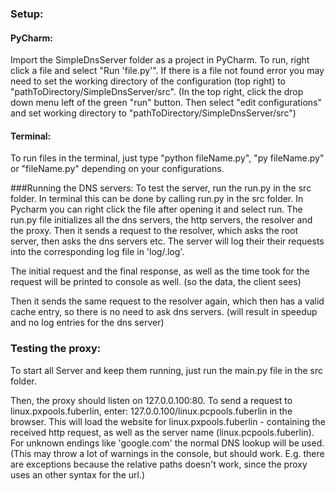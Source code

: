 ### Setup:
#### PyCharm:
Import the SimpleDnsServer folder as a project in PyCharm. 
To run, right click a file and select "Run 'file.py'". If there is a file not found error you may need to set the 
working directory of the configuration (top right) to "pathToDirectory/SimpleDnsServer/src". 
(In the top right, click the drop down menu left of the green "run" button. Then select "edit configurations" and set 
working directory to "pathToDirectory/SimpleDnsServer/src")

#### Terminal:
To run files in the terminal, just type "python fileName.py", "py fileName.py" or "fileName.py" depending on your configurations.

###Running the DNS servers:
To test the server, run the run.py in the src folder.
In terminal this can be done by calling run.py in the src folder.
In Pycharm you can right click the file after opening it and select run.
The run.py file initializes all the dns servers, the http servers, the resolver and the proxy. 
Then it sends a request to the resolver, which asks the root server, then asks the dns servers etc. 
The server will log their their requests into the corresponding log file in 'log/<ip>.log'.

The initial request and the final response, as well as the time took for the request will be printed to console as well.
(so the data, the client sees)

Then it sends the same request to the resolver again, which then has a valid cache entry, so there is no need to ask 
dns servers. (will result in speedup and no log entries for the dns server)

### Testing the proxy:
To start all Server and keep them running, just run the main.py file in the src folder.

Then, the proxy should listen on 127.0.0.100:80.
To send a request to linux.pxpools.fuberlin, enter: 127.0.0.100/linux.pcpools.fuberlin in the browser. 
This will load the website for linux.pxpools.fuberlin - containing the received http request, as well as the server name (linux.pcpools.fuberlin). 
For unknown endings like 'google.com' the normal DNS lookup will be used.
(This may throw a lot of warnings in the console, but should work. 
E.g. there are exceptions because the relative paths doesn't work, since the proxy uses an other syntax for the url.)

